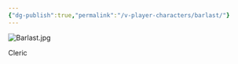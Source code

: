 ```yaml
---
{"dg-publish":true,"permalink":"/v-player-characters/barlast/"}
---
```


![Barlast.jpg](/img/user/Vaz%20Campaign/VImages/Barlast.jpg)

Cleric